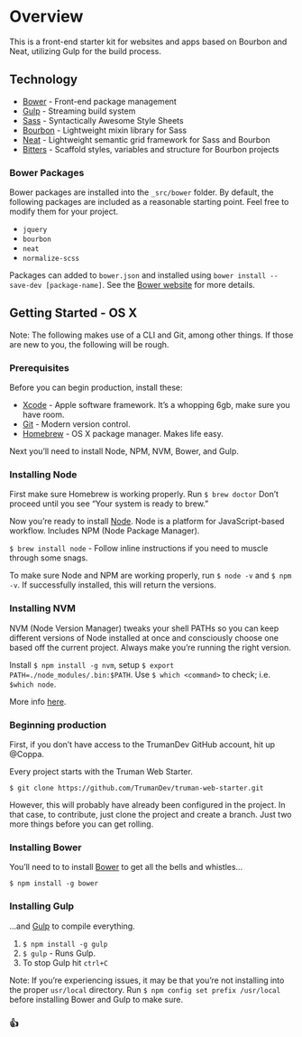 # Overview

This is a front-end starter kit for websites and apps based on Bourbon and Neat, utilizing Gulp for the build process.

## Technology

* [Bower](http://bower.io/) - Front-end package management
* [Gulp](http://gulpjs.com/) - Streaming build system
* [Sass](http://sass-lang.com/) - Syntactically Awesome Style Sheets
* [Bourbon](http://bourbon.io/) - Lightweight mixin library for Sass
* [Neat](http://neat.bourbon.io/) - Lightweight semantic grid framework for Sass and Bourbon
* [Bitters](http://bitters.bourbon.io/) - Scaffold styles, variables and structure for Bourbon projects

### Bower Packages

Bower packages are installed into the `_src/bower` folder. By default, the following packages are included as a reasonable starting point. Feel free to modify them for your project.

* `jquery`
* `bourbon`
* `neat`
* `normalize-scss`

Packages can added to `bower.json` and installed using `bower install --save-dev [package-name]`. See the [Bower website](http://bower.io/) for more details.

## Getting Started - OS X

Note: The following makes use of a CLI and Git, among other things. If those are new to you, the following will be rough.

### Prerequisites

Before you can begin production, install these:
* [Xcode](https://developer.apple.com/xcode/downloads/) - Apple software framework. It’s a whopping 6gb, make sure you have room.
* [Git](http://git-scm.com/) - Modern version control.
* [Homebrew](http://brew.sh/) - OS X package manager. Makes life easy.

Next you’ll need to install Node, NPM, NVM, Bower, and Gulp.

### Installing Node

First make sure Homebrew is working properly. Run `$ brew doctor` Don’t proceed until you see “Your system is ready to brew.”

Now you’re ready to install [Node](https://nodejs.org/). Node is a platform for JavaScript-based workflow. Includes NPM (Node Package Manager).

`$ brew install node` - Follow inline instructions if you need to muscle through some snags.

To make sure Node and NPM are working properly, run `$ node -v` and `$ npm -v`. If successfully installed, this will return the versions.

### Installing NVM

NVM (Node Version Manager) tweaks your shell PATHs so you can keep different versions of Node installed at once and consciously choose one based off the current project. Always make you’re running the right version.

Install `$ npm install -g nvm`, setup `$ export PATH=./node_modules/.bin:$PATH`. Use `$ which <command>` to check; i.e. `$which node`.

More info [here](https://www.npmjs.com/package/nvm).

### Beginning production

First, if you don’t have access to the TrumanDev GitHub account, hit up @Coppa.

Every project starts with the Truman Web Starter.

`$ git clone https://github.com/TrumanDev/truman-web-starter.git`

However, this will probably have already been configured in the project. In that case, to contribute, just clone the project and create a branch. Just two more things before you can get rolling.

### Installing Bower

You’ll need to to install [Bower](http://bower.io/) to get all the bells and whistles…

`$ npm install -g bower`

### Installing Gulp

…and [Gulp](http://gulpjs.com/) to compile everything.

1. `$ npm install -g gulp`
2. `$ gulp` - Runs Gulp.
3. To stop Gulp hit `ctrl+C`

Note: If you’re experiencing issues, it may be that you’re not installing into the proper `usr/local` directory. Run `$ npm config set prefix /usr/local` before installing Bower and Gulp to make sure.

### 👍